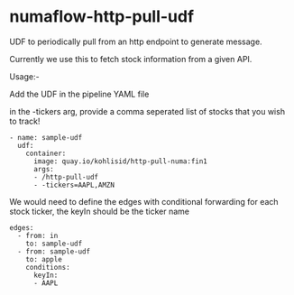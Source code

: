 # numaflow-http-pull-udf
UDF to periodically pull from an http endpoint to generate message.

Currently we use this to fetch stock information from a given API.

Usage:- 

Add the UDF in the pipeline YAML file

in the -tickers arg, provide a comma seperated list of stocks that you wish to track!

```
- name: sample-udf
  udf:
    container:
      image: quay.io/kohlisid/http-pull-numa:fin1
      args:
      - /http-pull-udf
      - -tickers=AAPL,AMZN
```

We would need to define the edges with conditional forwarding for each stock ticker, the keyIn should be the ticker name

```
edges:
  - from: in
    to: sample-udf
  - from: sample-udf
    to: apple
    conditions:
      keyIn:
      - AAPL
```
